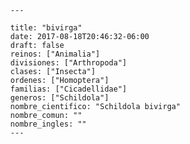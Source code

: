 
      ---

      title: "bivirga"
      date: 2017-08-18T20:46:32-06:00
      draft: false
      reinos: ["Animalia"]
      divisiones: ["Arthropoda"]
      clases: ["Insecta"]
      ordenes: ["Homoptera"]
      familias: ["Cicadellidae"]
      generos: ["Schildola"]
      nombre_cientifico: "Schildola bivirga"
      nombre_comun: ""
      nombre_ingles: ""
      ---

      